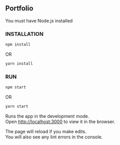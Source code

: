## Portfolio

You must have Node.js installed


### INSTALLATION
```sh
npm install
```

OR

```sh
yarn install
```


### RUN
```sh
npm start
``` 

OR 

```sh
yarn start
```

Runs the app in the development mode.<br />
Open [http://localhost:3000](http://localhost:3000) to view it in the browser.

The page will reload if you make edits.<br />
You will also see any lint errors in the console.